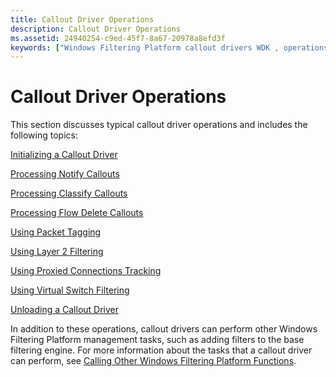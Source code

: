 ```yaml
---
title: Callout Driver Operations
description: Callout Driver Operations
ms.assetid: 24940254-c9ed-45f7-8a67-20978a8efd3f
keywords: ["Windows Filtering Platform callout drivers WDK , operations", "callout drivers WDK Windows Filtering Platform , operations", "callouts WDK Windows Filtering Platform"]
---
```


# Callout Driver Operations


This section discusses typical callout driver operations and includes the following topics:

[Initializing a Callout Driver](initializing-a-callout-driver.md)

[Processing Notify Callouts](processing-notify-callouts.md)

[Processing Classify Callouts](processing-classify-callouts.md)

[Processing Flow Delete Callouts](processing-flow-delete-callouts.md)

[Using Packet Tagging](using-packet-tagging.md)

[Using Layer 2 Filtering](using-layer-2-filtering.md)

[Using Proxied Connections Tracking](using-proxied-connections-tracking.md)

[Using Virtual Switch Filtering](using-virtual-switch-filtering.md)

[Unloading a Callout Driver](unloading-a-callout-driver.md)

In addition to these operations, callout drivers can perform other Windows Filtering Platform management tasks, such as adding filters to the base filtering engine. For more information about the tasks that a callout driver can perform, see [Calling Other Windows Filtering Platform Functions](calling-other-windows-filtering-platform-functions.md).

 

 





